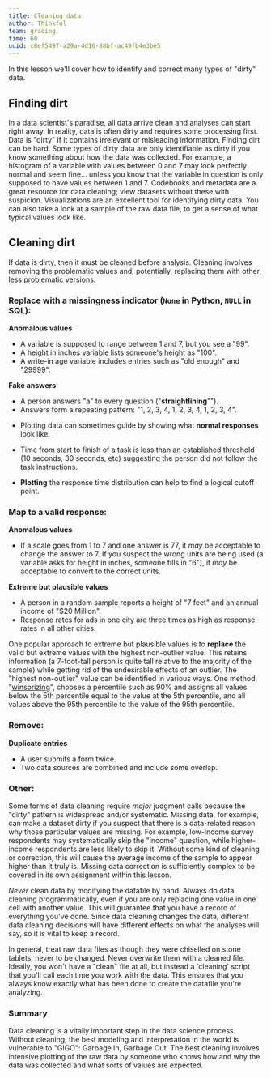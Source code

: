 ```yaml
---
title: Cleaning data
author: Thinkful
team: grading
time: 60
uuid: c8ef5497-a29a-4d16-88bf-ac49fb4e3be5
---
```


In this lesson we'll cover how to identify and correct many types of "dirty" data.

## Finding dirt

In a data scientist's paradise, all data arrive clean and analyses can start right away.  In reality, data is often dirty and requires some processing first.  Data is "dirty" if it contains irrelevant or misleading information.  Finding dirt can be hard. Some types of dirty data are only identifiable as dirty if you know something about how the data was collected.  For example, a histogram of a variable with values between 0 and 7 may look perfectly normal and seem fine… unless you know that the variable in question is only supposed to have values between 1 and 7.  Codebooks and metadata are a great resource for data cleaning; view datasets without these with suspicion.  Visualizations are an excellent tool for identifying dirty data. You can also take a look at a sample of the raw data file, to get a sense of what typical values look like.

## Cleaning dirt

If data is dirty, then it must be cleaned before analysis.  Cleaning involves removing the problematic values and, potentially, replacing them with other, less problematic versions.

### Replace with a missingness indicator (`None` in Python, `NULL` in SQL):

**Anomalous values**

 * A variable is supposed to range between 1 and 7, but you see a "99".
 * A height in inches variable lists someone's height as "100".
 * A write-in age variable includes entries such as "old enough" and "29999".

**Fake answers**

 * A person answers "a" to every question ("**straightlining**"").
 * Answers form a repeating pattern: "1, 2, 3, 4, 1, 2, 3, 4, 1, 2, 3, 4".
 + Plotting data can sometimes guide by showing what **normal responses** look like.
 * Time from start to finish of a task is less than an established threshold (10 seconds, 30 seconds, etc) suggesting the person did not follow the task instructions.
 + **Plotting** the response time distribution can help to find a logical cutoff point.

### Map to a valid response:

 **Anomalous values**
 * If a scale goes from 1 to 7 and one answer is 77, it _may_ be acceptable to change the answer to 7. If you suspect the wrong units are being used (a variable asks for height in inches, someone fills in "6"), it _may_ be acceptable to convert to the correct units.

 **Extreme but plausible values**
 * A person in a random sample reports a height of "7 feet" and an annual income of "$20 Million".
 * Response rates for ads in one city are three times as high as response rates in all other cities.

 One popular approach  to extreme but plausible values is to **replace** the valid but extreme values with the highest non-outlier value. This retains information (a 7-foot-tall person is quite tall relative to the majority of the sample) while getting rid of the undesirable effects of an outlier.  The "highest non-outlier" value can be identified in various ways.  One method, "[winsorizing](https://en.wikipedia.org/wiki/Winsorizing)", chooses a percentile such as 90% and assigns all values below the 5th percentile equal to the value at the 5th percentile, and all values above the 95th percentile to the value of the 95th percentile.   

### Remove:

**Duplicate entries**

 * A user submits a form twice.
 * Two data sources are combined and include some overlap.

### Other:
Some forms of data cleaning require _major_ judgment calls because the "dirty" pattern is widespread and/or systematic.  Missing data, for example, can make a dataset dirty if you suspect that there is a data-related reason why those particular values are missing.  For example, low-income survey respondents may systematically skip the "income" question, while higher-income respondents are less likely to skip it.  Without some kind of cleaning or correction, this will cause the average income of the sample to appear higher than it truly is.  Missing data correction is sufficiently complex to be covered in its own assignment within this lesson.


<div class= think-like-a-data-scientist>
<p><em>Never</em> clean data by modifying the datafile by hand.  Always do data cleaning programmatically, even if you are only replacing one value in one cell with another value.  This will guarantee that you have a record of everything you've done. Since data cleaning changes the data, different data cleaning decisions will have different effects on what the analyses will say, so it is vital to keep a record.</p>

<p>In general, treat raw data files as though they were chiselled on stone tablets, never to be changed.  Never overwrite them with a cleaned file.  Ideally, you won't have a "clean" file at all, but instead a 'cleaning' script that you'll call each time you work with the data.  This ensures that you always know exactly what has been done to create the datafile you're analyzing.</p>
</div>

### Summary

Data cleaning is a vitally important step in the data science process.  Without cleaning, the best modeling and interpretation in the world is vulnerable to "GIGO": Garbage In, Garbage Out.  The best cleaning involves intensive plotting of the raw data by someone who knows how and why the data was collected and what sorts of values are expected.
